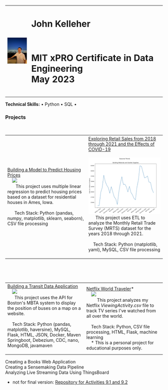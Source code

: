 <!-- # jfkelleher96.github.io -->
<table>
  <tr>
    <td><img src="IMG_0859.JPG" width='100'/></td>
    <td><h1>John Kelleher</h1>
      <h1>MIT xPRO Certificate in Data Engineering<br> May 2023</h1>
      </td>
  </tr>
</table>
<b>Technical Skills:</b> &#x2022; Python &#x2022; SQL &#x2022; <br>
<h3 text-align:center>Projects</h3>
<table>
  <tr>
    <td><a href="https://github.com/jfkelleher96/Predicting-Housing-Prices">Building a Model to Predict Housing Prices </a><br>
    <img src="PredictingHousingPrices.png.png" width='300'/><br>  
    This project uses multiple linear regression to predict housing prices based on a dataset for residential houses in Ames, Iowa.<br>
    <br>
      Tech Stack: Python (pandas, numpy, matplotlib, sklearn, seaborn), CSV file processing<br></td>
    <td><a href="https://github.com/jfkelleher96/Retail-Sales-Analysis-through-Covid">Exploring Retail Sales from 2018 through 2021 and the Effects of COVID-19</a><br>
     <img src="BuildingMaterialsSalesCovid.png" width='300'/><br>
      This project uses ETL to analyze the Monthly Retail Trade Survey (MRTS) dataset for the years 2018 through 2021.<br>
      <br>
    Tech Stack: Python (matplotlib, yaml), MySQL, CSV file processing<br>
      </td>
  </tr>
  </table>
 
  <table>
    <tr>
    <td><a href="https://github.com/ogozalek/Transit_Application">Building a Transit Data Application </a><br>
    <img src="mbtaMap.png" width='300'/><br>
      This project uses the API for Boston's MBTA system to display the position of buses on a map on a website.<br>
    <br>
    Tech Stack: Python (pandas, matplotlib, haversine), MySQL, Flask, HTML, JSON, Docker, Maven Springboot, Debezium, CDC, nano, MongoDB, javamaven<br>
    </td>
    <td><a href="https://github.com/ogozalek/Netflix_World_Traveler/blob/main/README.md">Netflix World Traveler</a>*<br>
    <img src="worldmap.png" width='300'/><br>  
      This project analyzes my Netflix <i>ViewingActivity.csv</i> file to track TV series I've watched from all over the world.<br>
    <br>
    Tech Stack: Python, CSV file processing, HTML, Flask, machine learning<br>
    * This is a personal project for educational purposes only.
    </td>
  </tr>
</table>

Creating a Books Web Application<br>
Creating a Sensemaking Data Pipeline<br>
Analyzing Live Streaming Data Using ThingsBoard<br>
* not for final version: <a href="https://github.com/ogozalek/PCDE-Activity-9.1">Repository for Activities 9.1 and 9.2 </a>
